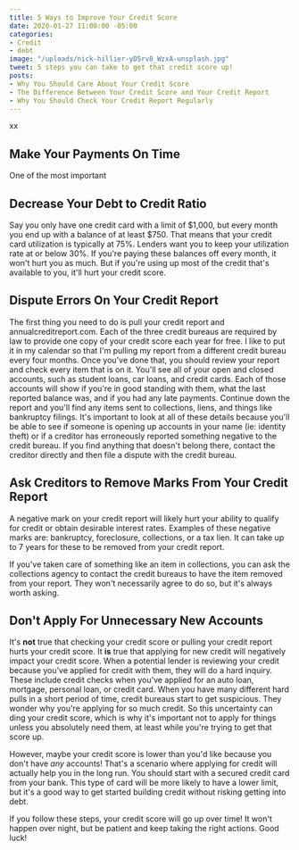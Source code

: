 ```yaml
---
title: 5 Ways to Improve Your Credit Score
date: 2020-01-27 11:00:00 -05:00
categories:
- Credit
- debt
image: "/uploads/nick-hillier-yD5rv8_WzxA-unsplash.jpg"
tweet: 5 steps you can take to get that credit score up!
posts:
- Why You Should Care About Your Credit Score
- The Difference Between Your Credit Score and Your Credit Report
- Why You Should Check Your Credit Report Regularly
---
```


xx

## Make Your Payments On Time

One of the most important 

## Decrease Your Debt to Credit Ratio

Say you only have one credit card with a limit of $1,000, but every month you end up with a balance of at least $750. That means that your credit card utilization is typically at 75%. Lenders want you to keep your utilization rate at or below 30%. If you're paying these balances off every month, it won't hurt you as much. But if you're using up most of the credit that's available to you, it'll hurt your credit score. 

## Dispute Errors On Your Credit Report

The first thing you need to do is pull your credit report and annualcreditreport.com. Each of the three credit bureaus are required by law to provide one copy of your credit score each year for free. I like to put it in my calendar so that I'm pulling my report from a different credit bureau every four months. Once you've done that, you should review your report and check every item that is on it. You'll see all of your open and closed accounts, such as student loans, car loans, and credit cards. Each of those accounts will show if you're in good standing with them, what the last reported balance was, and if you had any late payments. Continue down the report and you'll find any items sent to collections, liens, and things like bankruptcy filings. It's important to look at all of these details because you'll be able to see if someone is opening up accounts in your name (ie: identity theft) or if a creditor has erroneously reported something negative to the credit bureau. If you find anything that doesn't belong there, contact the creditor directly and then file a dispute with the credit bureau.

## Ask Creditors to Remove Marks From Your Credit Report

A negative mark on your credit report will likely hurt your ability to qualify for credit or obtain desirable interest rates. Examples of these negative marks are: bankruptcy, foreclosure, collections, or a tax lien. It can take up to 7 years for these to be removed from your credit report.

If you've taken care of something like an item in collections, you can ask the collections agency to contact the credit bureaus to have the item removed from your report. They won't necessarily agree to do so, but it's always worth asking.

## Don't Apply For Unnecessary New Accounts

It's **not** true that checking your credit score or pulling your credit report hurts your credit score. It **is** true that applying for new credit will negatively impact your credit score. When a potential lender is reviewing your credit because you’ve applied for credit with them, they will do a hard inquiry. These include credit checks when you’ve applied for an auto loan, mortgage, personal loan, or credit card. When you have many different hard pulls in a short period of time, credit bureaus start to get suspicious. They wonder why you're applying for so much credit. So this uncertainty can ding your credit score, which is why it's important not to apply for things unless you absolutely need them, at least while you're trying to get that score up.

However, maybe your credit score is lower than you'd like because you don't have *any* accounts! That's a scenario where applying for credit will actually help you in the long run. You should start with a secured credit card from your bank. This type of card will be more likely to have a lower limit, but it's a good way to get started building credit without risking getting into debt. 

If you follow these steps, your credit score will go up over time! It won't happen over night, but be patient and keep taking the right actions. Good luck!